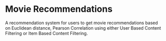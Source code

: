# Movie Recommendations
A recommendation system for users to get movie recommendations based on Euclidean distance, Pearson Correlation using either User Based Content Filtering or Item Based Content Filtering.
